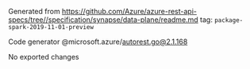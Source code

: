 Generated from https://github.com/Azure/azure-rest-api-specs/tree//specification/synapse/data-plane/readme.md tag: `package-spark-2019-11-01-preview`

Code generator @microsoft.azure/autorest.go@2.1.168

No exported changes